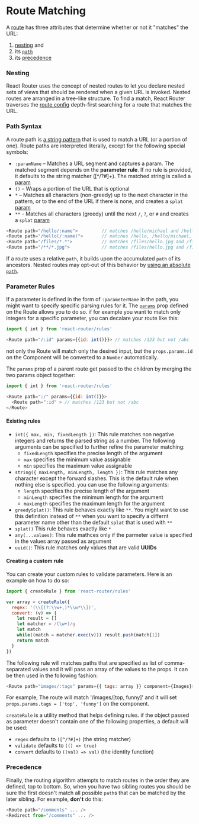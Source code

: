 # Route Matching

A [route](/docs/Glossary.md#route) has three attributes that determine whether or not it "matches" the URL:  

1. [nesting](#nesting) and
2. its [`path`](#path-syntax)
3. its [precedence](#precedence)

### Nesting
React Router uses the concept of nested routes to let you declare nested sets of views that should be rendered when a given URL is invoked. Nested routes are arranged in a tree-like structure. To find a match, React Router traverses the [route config](/docs/Glossary.md#routeconfig) depth-first searching for a route that matches the URL.

### Path Syntax
A route path is [a string pattern](/docs/Glossary.md#routepattern) that is used to match a URL (or a portion of one). Route paths are interpreted literally, except for the following special symbols:

  - `:paramName` – Matches a URL segment and captures a param. The matched segment depends on the **parameter rule**. If no rule is provided, it defaults to the string matcher ([^/?#]+). The matched string is called a [param](/docs/Glossary.md#params)
  - `()` – Wraps a portion of the URL that is optional
  - `*` – Matches all characters (non-greedy) up to the next character in the pattern, or to the end of the URL if there is none, and creates a `splat` [param](/docs/Glossary.md#params)
  - `**` - Matches all characters (greedy) until the next `/`, `?`, or `#` and creates a `splat` [param](/docs/Glossary.md#params)

```js
<Route path="/hello/:name">         // matches /hello/michael and /hello/ryan
<Route path="/hello(/:name)">       // matches /hello, /hello/michael, and /hello/ryan
<Route path="/files/*.*">           // matches /files/hello.jpg and /files/hello.html
<Route path="/**/*.jpg">            // matches /files/hello.jpg and /files/path/to/file.jpg
```

If a route uses a relative `path`, it builds upon the accumulated `path` of its ancestors. Nested routes may opt-out of this behavior by [using an absolute `path`](RouteConfiguration.md#decoupling-the-ui-from-the-url).

### Parameter Rules

If a parameter is defined in the form of `:parameterName` in the path, you might want to specify specific parsing rules for it. The [`params`](/docs/API.md#route-params) prop defined on the Route allows you to do so. if for example you want to match only integers for a specific parameter, you can decalare your route like this:

````js
import { int } from 'react-router/rules'

<Route path="/:id" params={{id: int()}}> // matches /123 but not /abc
````

not only the Route will match only the desired input, but the `props.params.id` on the Component will be converted to a `Number` automatically.

The `params` prop of a parent route get passed to the children by merging the two params object together:

````js
import { int } from 'react-router/rules'

<Route path=":/" params={{id: int()}}>
  <Route path=":id" > // matches /123 but not /abc
</Route>
````

#### Existing rules

- `int({ max, min, fixedLength })`:  This rule matches non negative integers and returns the parsed string as a number. The following arguments can be specified to further refine the parameter matching:
  - `fixedLength` specifies the precise length of the argument
  - `max` specifies the minimum value assignable
  - `min` specifies the maximum value assignable
- `string({ maxLength, minLength, length })`: This rule matches any character except the forward slashes. This is the default rule when nothing else is specified. you can use the following arguments:
  - `length` specifies the precise length of the argument
  - `minLength` specifies the minimum length for the argument
  - `maxLength` specifies the maximum length for the argument
- `greedySplat()`: This rule behaves exactly like `**`. You might want to use this definition instead of `**` when you want to specify a differnt parameter name other than the default `splat` that is used with `**`
- `splat()` This rule behaves exactly like `*`
- `any(...values)`: This rule mathces only if the parmeter value is specified in the values array passed as argument
- `uuid()`: This rule matches only values that are valid **UUIDs**

#### Creating a custom rule

You can create your custom rules to validate parameters. Here is an example on how to do so:

````js
import { createRule } from 'react-router/rules'

var array = createRule({
  regex: '(\\[(?:\\w+,)*\\w*\\])',
  convert: (v) => {
    let result = []
    let matcher = /(\w+)/g
    let match
    while((match = matcher.exec(v))) result.push(match[1])
    return match
  }
})
````

The following rule will matches paths that are specified as list of comma-separated values and it will pass an array of the values to the props. It can be then used in the following fashion:

````js
<Route path="images/:tags" params={{ tags: array }} component={Images}>
````

For example, The route will match '/images/[top, funny]' and it will set `props.params.tags = ['top', 'funny']` on the component.

`createRule` is a utility method that helps defining rules. if the object passed as parameter doesn't contain one of the following properties, a default will be used:

- `regex` defaults to `([^/?#]+)` (the string matcher)
- `validate` defaults to `(() => true)`
- `convert` defaults to `((val) => val)` (the identity function)

### Precedence
Finally, the routing algorithm attempts to match routes in the order they are defined, top to bottom. So, when you have two sibling routes you should be sure the first doesn't match all possible `path`s that can be matched by the later sibling. For example, **don't** do this:

```js
<Route path="/comments" ... />
<Redirect from="/comments" ... />
```
